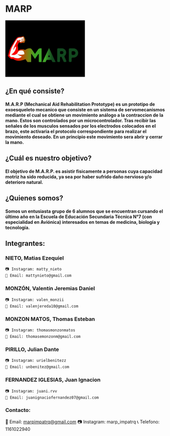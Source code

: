# MARP

<img src="logo.jpg" alt="Logo proyecto" width="250"/>

## ¿En qué consiste?

#### M.A.R.P (Mechanical Aid Rehabilitation Prototype) es un prototipo de exoesqueleto mecanico que consiste en un sistema de servomecanismos mediante el cual se obtiene un movimiento análogo a la contraccion de la mano. Estos son controlados por un microcontrolador. Tras recibir las señales de los musculos sensados por los electrodos colocados en el brazo, este activaria el protocolo correspondiente para realizar el movimiento deseado. En un principio este movimiento sera abrir y cerrar la mano.
 

## ¿Cuál es nuestro objetivo?

#### El objetivo de M.A.R.P. es asistir fisicamente a personas cuya capacidad motriz ha sido reducida, ya sea por haber sufrido daño nervioso y/o deterioro natural.


## ¿Quienes somos?

#### Somos un entusiasta grupo de 6 alumnos que se encuentran cursando el último año en la Escuela de Educación Secundaria Técnica N°7 (con especialidad en Aviónica) interesados en temas de medicina, biología y tecnología.


## Integrantes:

### NIETO, Matias Ezequiel
    📷 Instagram: matty_nieto
    📧 Email: mattynieto@gmail.com
### MONZÓN, Valentín Jeremias Daniel
    📷 Instagram: valen_monzii
    📧 Email: valenjereda10@gmail.com
### MONZON MATOS, Thomas Esteban 
    📷 Instagram: thomasmonzonmatos
    📧 Email: thomasemonzonm@gmail.com
### PIRILLO, Julian Dante 
    📷 Instagram: urielbenitezz
    📧 Email: unbenitez@gmail.com
### FERNANDEZ IGLESIAS, Juan Ignacion
    📷 Instagram: juani.rvv
    📧 Email: juanignaciofernandez07@gmail.com



### Contacto:

📧 Email: marpimpatrq@gmail.com
📷 Instagram: marp_impatrq
📞 Telefono: 1161022940

